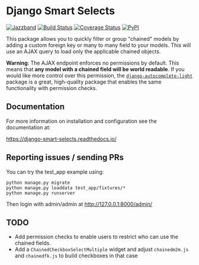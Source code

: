 # Django Smart Selects

[![Jazzband](https://jazzband.co/static/img/badge.svg)](https://jazzband.co/) [![Build Status](https://travis-ci.org/jazzband/django-smart-selects.svg?branch=master)](https://travis-ci.org/jazzband/django-smart-selects) [![Coverage Status](https://coveralls.io/repos/github/jazzband/django-smart-selects/badge.svg?branch=master)](https://coveralls.io/github/jazzband/django-smart-selects?branch=master) [![PyPI](https://img.shields.io/pypi/v/django-smart-selects.svg)](https://pypi.org/project/django-smart-selects/)


This package allows you to quickly filter or group "chained" models by adding a custom foreign key or many to many field to your models. This will use an AJAX query to load only the applicable chained objects.

**Warning**: The AJAX endpoint enforces no permissions by default.  This means that **any model with a chained field will be world readable**. If you would like more control over this permission, the [`django-autocomplete-light`](https://github.com/yourlabs/django-autocomplete-light) package is a great, high-quality package that enables the same functionality with permission checks.

## Documentation

For more information on installation and configuration see the documentation at:

https://django-smart-selects.readthedocs.io/

## Reporting issues / sending PRs

You can try the test_app example using:

```shell
python manage.py migrate
python manage.py loaddata test_app/fixtures/*
python manage.py runserver
```

Then login with admin/admin at http://127.0.0.1:8000/admin/


## TODO

* Add permission checks to enable users to restrict who can use the chained fields.
* Add a `ChainedCheckboxSelectMultiple` widget and adjust `chainedm2m.js` and `chainedfk.js` to build checkboxes in that case
